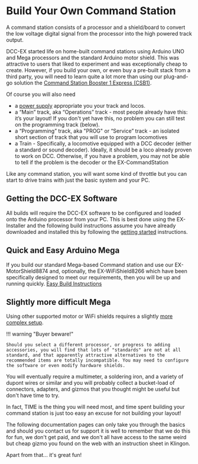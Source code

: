 # Build Your Own Command Station

A command station consists of a processor and a shield/board to convert the low voltage digital signal from the processor into the high powered track output.

DCC-EX started life on home-built command stations using Arduino UNO and Mega processors and the standard Arduino motor shield. This was attractive to users that liked to experiment and was exceptionally cheap to create. However, if you build your own, or even buy a pre-built stack from a third party, you will need to learn quite a lot more than using our plug-and-go solution the [Command Station Booster 1 Express (CSB1)](?CSB1).

Of course you will also need

- a [power supply](10-power.md) appropriate you your track and locos.
- a “Main” track, aka “Operations” track - most people already have this: it’s your layout! If you don't yet have this, no problem you can still test on the programming track (below).
- a “Programming” track, aka "PROG" or “Service” track - an isolated short section of track that you will use to program locomotives
- a Train - Specifically, a locomotive equipped with a DCC decoder (either a standard or sound decoder). Ideally, it should be a loco already proven to work on DCC. Otherwise, if you have a problem, you may not be able to tell if the problem is the decoder or the EX-CommandStation

Like any command station, you will want some kind of throttle but you can start to drive trains with just the basic system and your PC.

## Getting the DCC-EX Software

All builds will require the DCC-EX software to be configured and loaded onto the Arduino processor from your PC. This is best done using the EX-Installer and the following build instructions assume you have already downloaded and installed this by following the [getting started](/getting-started/01-getting-started.md) instructions.

## Quick and Easy Arduino Mega

If you build our standard Mega-based Command station and use our EX-MotorShield8874  and, optionally, the EX-WiFiShield8266 which have been specifically designed to meet our requirements, then you will be up and running quickly. [Easy Build Instructions](20-mega-easy.md)

## Slightly more difficult Mega

Using other supported motor or WiFi shields requires a slightly [more complex setup](21-mega-harder.md).

!!! warning "Buyer beware!"

    Should you select a different processor, or progress to adding accessories, you will find that lots of "standards" are not at all standard, and that apparently attractive alternatives to the recommended items are totally incompatible. You may need to configure the software or even modify hardware shields.

You will eventually require a multimeter, a soldering iron, and a variety of dupont wires or similar and you will probably collect a bucket-load of connectors, adapters, and gizmos that you thought might be useful but don't have time to try.

In fact, TIME is the thing you will need most, and time spent building your command station is just too easy an excuse for not building your layout!

The following documentation pages can only take you through the basics and should you contact us for support it is well to remember that we do this for fun, we don't get paid, and we don't all have access to the same weird but cheap gizmo you found on the web with an instruction sheet in Klingon.

Apart from that... it's great fun!
